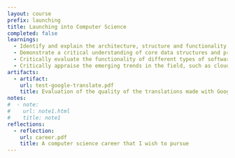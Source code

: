 ```yaml
---
layout: course
prefix: launching
title: Launching into Computer Science
completed: false
learnings:
  - Identify and explain the architecture, structure and functionality of basic components of computer system
  - Demonstrate a critical understanding of core data structures and programming concepts, including algorithm computability
  - Critically evaluate the functionality of different types of software, i.e., operating system, utility programs, languages and applications.
  - Critically appraise the emerging trends in the field, such as cloud computing, big data, cyber security, and the professional and ethical requirements for dealing with such contemporary computer-based technologies.
artifacts:
  - artifact:
    url: test-google-translate.pdf
    title: Evaluation of the quality of the translations made with Google Translate
notes:
#  - note:
#    url: note1.html
#    title: note1
reflections:
  - reflection:
    url: career.pdf
    title: A computer science career that I wish to pursue
---
```

